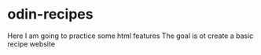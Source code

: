 # odin-recipes
Here I am going to practice some html features
The goal is ot create a basic recipe website
